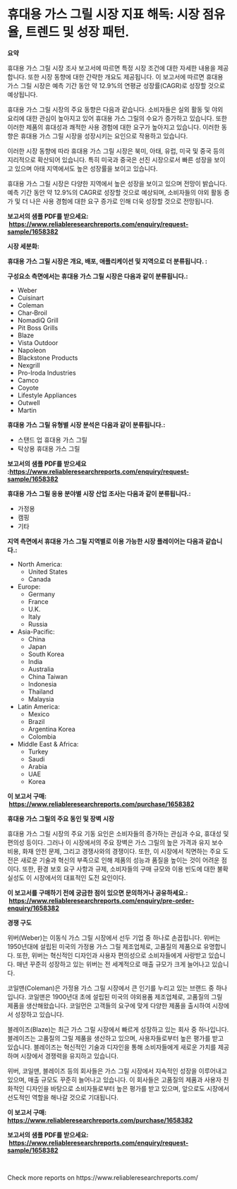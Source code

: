 <p><h1>휴대용 가스 그릴 시장 지표 해독: 시장 점유율, 트렌드 및 성장 패턴.</h1></p><p><strong>요약</strong></p>
<p><p>휴대용 가스 그릴 시장 조사 보고서에 따르면 특정 시장 조건에 대한 자세한 내용을 제공합니다. 또한 시장 동향에 대한 간략한 개요도 제공됩니다. 이 보고서에 따르면 휴대용 가스 그릴 시장은 예측 기간 동안 약 12.9%의 연평균 성장률(CAGR)로 성장할 것으로 예상됩니다. </p><p>휴대용 가스 그릴 시장의 주요 동향은 다음과 같습니다. 소비자들은 실외 활동 및 야외 요리에 대한 관심이 높아지고 있어 휴대용 가스 그릴의 수요가 증가하고 있습니다. 또한 이러한 제품의 휴대성과 쾌적한 사용 경험에 대한 요구가 높아지고 있습니다. 이러한 동향은 휴대용 가스 그릴 시장을 성장시키는 요인으로 작용하고 있습니다. </p><p>이러한 시장 동향에 따라 휴대용 가스 그릴 시장은 북미, 아태, 유럽, 미국 및 중국 등의 지리적으로 확산되어 있습니다. 특히 미국과 중국은 선진 시장으로서 빠른 성장을 보이고 있으며 아태 지역에서도 높은 성장률을 보이고 있습니다. </p><p>휴대용 가스 그릴 시장은 다양한 지역에서 높은 성장을 보이고 있으며 전망이 밝습니다. 예측 기간 동안 약 12.9%의 CAGR로 성장할 것으로 예상되며, 소비자들의 야외 활동 증가 및 더 나은 사용 경험에 대한 요구 증가로 인해 더욱 성장할 것으로 전망됩니다.</p></p>
<p><strong>보고서의 샘플 PDF를 받으세요: &nbsp;<a href="https://www.reliableresearchreports.com/enquiry/request-sample/1658382">https://www.reliableresearchreports.com/enquiry/request-sample/1658382</a></strong></p>
<p><strong>시장 세분화:</strong></p>
<p><strong> 휴대용 가스 그릴 시장은 개요, 배포, 애플리케이션 및 지역으로 더 분류됩니다. :</strong></p>
<p><strong>구성요소 측면에서는 휴대용 가스 그릴 시장은 다음과 같이 분류됩니다.:</strong></p>
<p><ul><li>Weber</li><li>Cuisinart</li><li>Coleman</li><li>Char‑Broil</li><li>NomadiQ Grill</li><li>Pit Boss Grills</li><li>Blaze</li><li>Vista Outdoor</li><li>Napoleon</li><li>Blackstone Products</li><li>Nexgrill</li><li>Pro-Iroda Industries</li><li>Camco</li><li>Coyote</li><li>Lifestyle Appliances</li><li>Outwell</li><li>Martin</li></ul></p>
<p><strong> 휴대용 가스 그릴 유형별 시장 분석은 다음과 같이 분류됩니다.:</strong></p>
<p><ul><li>스탠드 업 휴대용 가스 그릴</li><li>탁상용 휴대용 가스 그릴</li></ul></p>
<p><strong>보고서의 샘플 PDF를 받으세요 :<a href="https://www.reliableresearchreports.com/enquiry/request-sample/1658382">https://www.reliableresearchreports.com/enquiry/request-sample/1658382</a></strong></p>
<p><strong> 휴대용 가스 그릴 응용 분야별 시장 산업 조사는 다음과 같이 분류됩니다.:</strong></p>
<p><ul><li>가정용</li><li>캠핑</li><li>기타</li></ul></p>
<p><strong>지역 측면에서 휴대용 가스 그릴 지역별로 이용 가능한 시장 플레이어는 다음과 같습니다.:</strong></p>
<p><ul>
    <li>
        North America:
        <ul>
            <li>United States</li>
            <li>Canada</li>
        </ul>
    </li>
    <li>
        Europe:
        <ul>
            <li>Germany</li>
            <li>France</li>
            <li>U.K.</li>
            <li>Italy</li>
            <li>Russia</li>
        </ul>
    </li>
    <li>
        Asia-Pacific:
        <ul>
            <li>China</li>
            <li>Japan</li>
            <li>South Korea</li>
            <li>India</li>
            <li>Australia</li>
            <li>China Taiwan</li>
            <li>Indonesia</li>
            <li>Thailand</li>
            <li>Malaysia</li>
        </ul>
    </li>
    <li>
        Latin America:
        <ul>
            <li>Mexico</li>
            <li>Brazil</li>
            <li>Argentina Korea</li>
            <li>Colombia</li>
        </ul>
    </li>
    <li>
        Middle East & Africa:
        <ul>
            <li>Turkey</li>
            <li>Saudi</li>
            <li>Arabia</li>
            <li>UAE</li>
            <li>Korea</li>
        </ul>
    </li>
    </ul></p>
<p><strong>이 보고서 구매: &nbsp;<a href="https://www.reliableresearchreports.com/purchase/1658382">https://www.reliableresearchreports.com/purchase/1658382</a></strong></p>
<p><strong>휴대용 가스 그릴의 주요 동인 및 장벽 시장</strong></p>
<p><p>휴대용 가스 그릴 시장의 주요 기동 요인은 소비자들의 증가하는 관심과 수요, 휴대성 및 편의성 등이다. 그러나 이 시장에서의 주요 장벽은 가스 그릴의 높은 가격과 유지 보수 비용, 화재 안전 문제, 그리고 경쟁사와의 경쟁이다. 또한, 이 시장에서 직면하는 주요 도전은 새로운 기술과 혁신의 부족으로 인해 제품의 성능과 품질을 높이는 것이 어려운 점이다. 또한, 환경 보호 요구 사항과 규제, 소비자들의 구매 규모와 이용 빈도에 대한 불확실성도 이 시장에서의 대표적인 도전 요인이다.</p></p>
<p><strong>이 보고서를 구매하기 전에 궁금한 점이 있으면 문의하거나 공유하세요.: &nbsp;<a href="https://www.reliableresearchreports.com/enquiry/pre-order-enquiry/1658382">https://www.reliableresearchreports.com/enquiry/pre-order-enquiry/1658382</a></strong></p>
<p><strong>경쟁 구도</strong></p>
<p><p>위버(Weber)는 이동식 가스 그릴 시장에서 선두 기업 중 하나로 손꼽힙니다. 위버는 1950년대에 설립된 미국의 가정용 가스 그릴 제조업체로, 고품질의 제품으로 유명합니다. 또한, 위버는 혁신적인 디자인과 사용자 편의성으로 소비자들에게 사랑받고 있습니다. 매년 꾸준히 성장하고 있는 위버는 전 세계적으로 매출 규모가 크게 늘어나고 있습니다.</p><p>코일맨(Coleman)은 가정용 가스 그릴 시장에서 큰 인기를 누리고 있는 브랜드 중 하나입니다. 코일맨은 1900년대 초에 설립된 미국의 야외용품 제조업체로, 고품질의 그릴 제품을 생산해왔습니다. 코일먼은 고객들의 요구에 맞게 다양한 제품을 출시하여 시장에서 성장하고 있습니다.</p><p>블레이즈(Blaze)는 최근 가스 그릴 시장에서 빠르게 성장하고 있는 회사 중 하나입니다. 블레이즈는 고품질의 그릴 제품을 생산하고 있으며, 사용자들로부터 높은 평가를 받고 있습니다. 블레이즈는 혁신적인 기술과 디자인을 통해 소비자들에게 새로운 가치를 제공하며 시장에서 경쟁력을 유지하고 있습니다.</p><p>위버, 코일맨, 블레이즈 등의 회사들은 가스 그릴 시장에서 지속적인 성장을 이루어내고 있으며, 매출 규모도 꾸준히 늘어나고 있습니다. 이 회사들은 고품질의 제품과 사용자 친화적인 디자인을 바탕으로 소비자들로부터 높은 평가를 받고 있으며, 앞으로도 시장에서 선도적인 역할을 해나갈 것으로 기대됩니다.</p></p>
<p><strong>이 보고서 구매: &nbsp; <a href="https://www.reliableresearchreports.com/purchase/1658382">https://www.reliableresearchreports.com/purchase/1658382</a></strong></p>
<p><strong>보고서의 샘플 PDF를 받으세요: &nbsp;<a href="https://www.reliableresearchreports.com/enquiry/request-sample/1658382">https://www.reliableresearchreports.com/enquiry/request-sample/1658382</a></strong><strong></strong></p>
<p>&nbsp;</p>
<p>Check more reports on https://www.reliableresearchreports.com/</p>